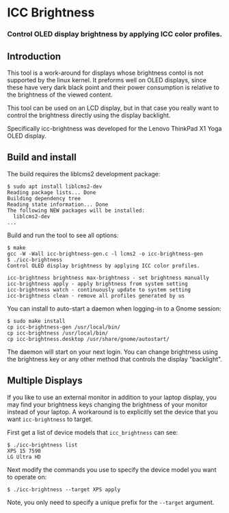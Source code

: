 # ICC Brightness

### Control OLED display brightness by applying ICC color profiles.


## Introduction

This tool is a work-around for displays whose brightness contol is not
supported by the linux kernel. It preforms well on OLED displays,
since these have very dark black point and their power consumption is
relative to the brightness of the viewed content.

This tool can be used on an LCD display, but in that case you really want
to control the brightness directly using the display backlight.

Specifically icc-brightness was developed for the
Lenovo ThinkPad X1 Yoga OLED display.


## Build and install

The build requires the liblcms2 development package:
```
$ sudo apt install liblcms2-dev
Reading package lists... Done
Building dependency tree
Reading state information... Done
The following NEW packages will be installed:
  liblcms2-dev
...
```

Build and run the tool to see all options:
```
$ make
gcc -W -Wall icc-brightness-gen.c -l lcms2 -o icc-brightness-gen
$ ./icc-brightness
Control OLED display brightness by applying ICC color profiles.

icc-brightness brightness max-brightness - set brightness manually
icc-brightness apply - apply brightness from system setting
icc-brightness watch - continuously update to system setting
icc-brightness clean - remove all profiles generated by us
```

You can install to auto-start a daemon when logging-in to a Gnome session:
```
$ sudo make install
cp icc-brightness-gen /usr/local/bin/
cp icc-brightness /usr/local/bin/
cp icc-brightness.desktop /usr/share/gnome/autostart/
```

The daemon will start on your next login.
You can change brightness using the brightness key or any other method
that controls the display "backlight".

## Multiple Displays

If you like to use an external monitor in addition to your laptop display, you may find your brightness keys changing the brightness of your monitor instead of your laptop.
A workaround is to explicitly set the device that you want `icc-brightness` to
target.

First get a list of device models that `icc_brightness` can see:

```
$ ./icc-brightness list
XPS 15 7590
LG Ultra HD
```

Next modify the commands you use to specify the device model you want to operate
on:

```
$ ./icc-brightness --target XPS apply
```

Note, you only need to specify a unique prefix for the `--target` argument.
